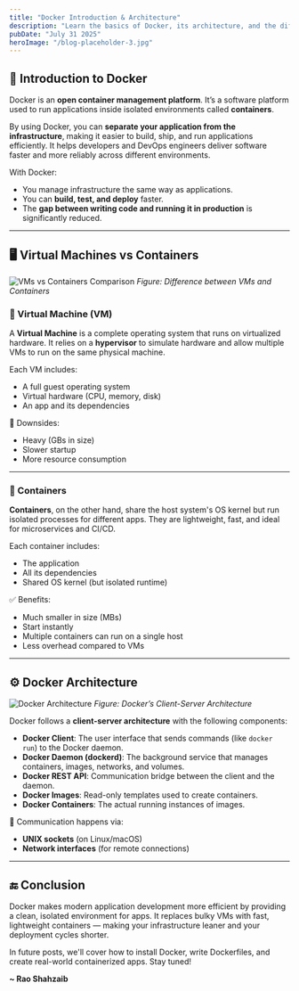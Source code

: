 ```yaml
---
title: "Docker Introduction & Architecture"
description: "Learn the basics of Docker, its architecture, and the difference between containers and virtual machines."
pubDate: "July 31 2025"
heroImage: "/blog-placeholder-3.jpg"
---
```


## 🐳 Introduction to Docker

Docker is an **open container management platform**. It’s a software platform used to run applications inside isolated environments called **containers**. 

By using Docker, you can **separate your application from the infrastructure**, making it easier to build, ship, and run applications efficiently. It helps developers and DevOps engineers deliver software faster and more reliably across different environments.

With Docker:
- You manage infrastructure the same way as applications.
- You can **build, test, and deploy** faster.
- The **gap between writing code and running it in production** is significantly reduced.

---

## 🖥️ Virtual Machines vs Containers
![VMs vs Containers Comparison](/images/vms-vs-containers.png)
*Figure: Difference between VMs and Containers*


### 🔹 Virtual Machine (VM)

A **Virtual Machine** is a complete operating system that runs on virtualized hardware. It relies on a **hypervisor** to simulate hardware and allow multiple VMs to run on the same physical machine.

Each VM includes:
- A full guest operating system
- Virtual hardware (CPU, memory, disk)
- An app and its dependencies

🔻 Downsides:
- Heavy (GBs in size)
- Slower startup
- More resource consumption

---

### 🔹 Containers

**Containers**, on the other hand, share the host system's OS kernel but run isolated processes for different apps. They are lightweight, fast, and ideal for microservices and CI/CD.

Each container includes:
- The application
- All its dependencies
- Shared OS kernel (but isolated runtime)

✅ Benefits:
- Much smaller in size (MBs)
- Start instantly
- Multiple containers can run on a single host
- Less overhead compared to VMs

---

## ⚙️ Docker Architecture
![Docker Architecture](/images/docker-architecture.png)
*Figure: Docker’s Client-Server Architecture*

Docker follows a **client-server architecture** with the following components:

- **Docker Client**: The user interface that sends commands (like `docker run`) to the Docker daemon.
- **Docker Daemon (dockerd)**: The background service that manages containers, images, networks, and volumes.
- **Docker REST API**: Communication bridge between the client and the daemon.
- **Docker Images**: Read-only templates used to create containers.
- **Docker Containers**: The actual running instances of images.

📡 Communication happens via:
- **UNIX sockets** (on Linux/macOS)
- **Network interfaces** (for remote connections)

---

## 🔚 Conclusion

Docker makes modern application development more efficient by providing a clean, isolated environment for apps. It replaces bulky VMs with fast, lightweight containers — making your infrastructure leaner and your deployment cycles shorter.

In future posts, we'll cover how to install Docker, write Dockerfiles, and create real-world containerized apps. Stay tuned!

**~ Rao Shahzaib**
